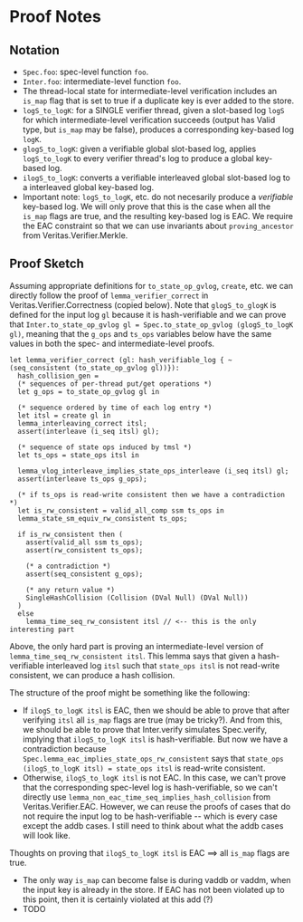 # Proof Notes

## Notation

* `Spec.foo`: spec-level function `foo`.
* `Inter.foo`: intermediate-level function `foo`.
* The thread-local state for intermediate-level verification includes an `is_map` flag that is set to true if a duplicate key is ever added to the store.
* `logS_to_logK`: for a SINGLE verifier thread, given a slot-based log `logS` for which intermediate-level verification succeeds (output has Valid type, but `is_map` may be false), produces a corresponding key-based log `logK`.
* `glogS_to_logK`: given a verifiable global slot-based log, applies `logS_to_logK` to every verifier thread's log to produce a global key-based log.
* `ilogS_to_logK`: converts a verifiable interleaved global slot-based log to a interleaved global key-based log.
* Important note: `logS_to_logK`, etc. do not necesarily produce a *verifiable* key-based log. We will only prove that this is the case when all the `is_map` flags are true, and the resulting key-based log is EAC. We require the EAC constraint so that we can use invariants about `proving_ancestor` from Veritas.Verifier.Merkle.

## Proof Sketch

Assuming appropriate definitions for `to_state_op_gvlog`, `create`, etc. we can directly follow the proof of `lemma_verifier_correct` in Veritas.Verifier.Correctness (copied below). Note that `glogS_to_glogK` is defined for the input log `gl` because it is hash-verifiable and we can prove that `Inter.to_state_op_gvlog gl = Spec.to_state_op_gvlog (glogS_to_logK gl)`, meaning that the `g_ops` and `ts_ops` variables below have the same values in both the spec- and intermediate-level proofs.

```
let lemma_verifier_correct (gl: hash_verifiable_log { ~ (seq_consistent (to_state_op_gvlog gl))}):
  hash_collision_gen =    
  (* sequences of per-thread put/get operations *)
  let g_ops = to_state_op_gvlog gl in

  (* sequence ordered by time of each log entry *)
  let itsl = create gl in  
  lemma_interleaving_correct itsl;
  assert(interleave (i_seq itsl) gl);

  (* sequence of state ops induced by tmsl *)
  let ts_ops = state_ops itsl in

  lemma_vlog_interleave_implies_state_ops_interleave (i_seq itsl) gl;
  assert(interleave ts_ops g_ops);

  (* if ts_ops is read-write consistent then we have a contradiction *)
  let is_rw_consistent = valid_all_comp ssm ts_ops in
  lemma_state_sm_equiv_rw_consistent ts_ops;
  
  if is_rw_consistent then (
    assert(valid_all ssm ts_ops);
    assert(rw_consistent ts_ops);

    (* a contradiction *)
    assert(seq_consistent g_ops);

    (* any return value *)
    SingleHashCollision (Collision (DVal Null) (DVal Null))
  )
  else  
    lemma_time_seq_rw_consistent itsl // <-- this is the only interesting part
```
Above, the only hard part is proving an intermediate-level version of `lemma_time_seq_rw_consistent itsl`. This lemma says that given a hash-verifiable interleaved log `itsl` such that `state_ops itsl` is not read-write consistent, we can produce a hash collision. 

The structure of the proof might be something like the following:
* If `ilogS_to_logK itsl` is EAC, then we should be able to prove that after verifying `itsl` all `is_map` flags are true (may be tricky?). And from this, we should be able to prove that Inter.verify simulates Spec.verify, implying that `ilogS_to_logK itsl` is hash-verifiable. But now we have a contradiction because `Spec.lemma_eac_implies_state_ops_rw_consistent` says that `state_ops (ilogS_to_logK itsl) = state_ops itsl` is read-write consistent.
* Otherwise, `ilogS_to_logK itsl` is not EAC. In this case, we can't prove that the corresponding spec-level log is hash-verifiable, so we can't directly use `lemma_non_eac_time_seq_implies_hash_collision` from Veritas.Verifier.EAC. However, we can reuse the proofs of cases that do not require the input log to be hash-verifiable -- which is every case except the addb cases. I still need to think about what the addb cases will look like.

Thoughts on proving that `ilogS_to_logK itsl` is EAC ==> all `is_map` flags are true.
* The only way `is_map` can become false is during vaddb or vaddm, when the input key is already in the store. If EAC has not been violated up to this point, then it is certainly violated at this add (?)
* TODO
